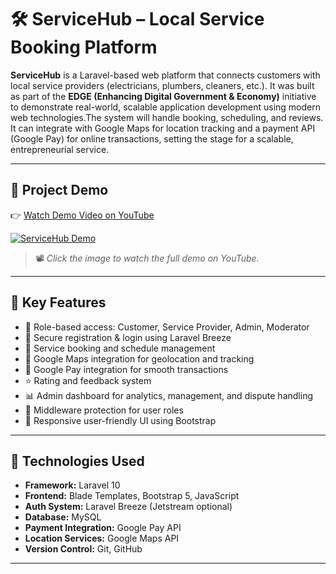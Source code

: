 # 🛠️ ServiceHub – Local Service Booking Platform

**ServiceHub** is a Laravel-based web platform that connects customers with local service providers (electricians, plumbers, cleaners, etc.). It was built as part of the **EDGE (Enhancing Digital Government & Economy)** initiative to demonstrate real-world, scalable application development using modern web technologies.The system will handle booking, scheduling, and reviews. It can integrate with Google Maps for location tracking and a payment API (Google Pay) for online transactions, setting the stage for a scalable, entrepreneurial service. 

---

## 🎥 Project Demo

👉 [Watch Demo Video on YouTube]([https://www.youtube.com/watch?v=YOUR_VIDEO_ID](https://youtu.be/Z12sOPq-cdg?si=bDKTsoaYg9zyKIVz))

[![ServiceHub Demo](https://img.youtube.com/vi/YOUR_VIDEO_ID/maxresdefault.jpg)](https://www.youtube.com/watch?v=YOUR_VIDEO_ID)

> 📽️ *Click the image to watch the full demo on YouTube.*

---

## 🔑 Key Features

- 👤 Role-based access: Customer, Service Provider, Admin, Moderator
- 🧾 Secure registration & login using Laravel Breeze
- 📅 Service booking and schedule management
- 📍 Google Maps integration for geolocation and tracking
- 💸 Google Pay integration for smooth transactions
- ⭐ Rating and feedback system
- 📊 Admin dashboard for analytics, management, and dispute handling
- 🔐 Middleware protection for user roles
- 📱 Responsive user-friendly UI using Bootstrap

---

## 🧰 Technologies Used

- **Framework:** Laravel 10
- **Frontend:** Blade Templates, Bootstrap 5, JavaScript
- **Auth System:** Laravel Breeze (Jetstream optional)
- **Database:** MySQL
- **Payment Integration:** Google Pay API
- **Location Services:** Google Maps API
- **Version Control:** Git, GitHub

---


